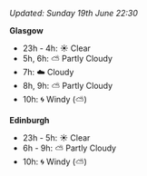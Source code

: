 *Updated: Sunday 19th June 22:30*

**Glasgow**

* 23h - 4h: :sunny: Clear
* 5h, 6h: :partly_sunny: Partly Cloudy
* 7h: :cloud: Cloudy
* 8h, 9h: :partly_sunny: Partly Cloudy
* 10h: :cyclone: Windy (:partly_sunny:)

**Edinburgh**

* 23h - 5h: :sunny: Clear
* 6h - 9h: :partly_sunny: Partly Cloudy
* 10h: :cyclone: Windy (:partly_sunny:)
